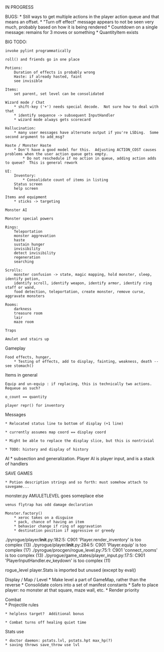 IN PROGRESS

BUGS:
    * Still ways to get multiple actions in the player action queue and that means an offset.
    * "Turn off effect" message appears to not be seen very much, probably based on how it is being rendered
        * Countdown on a single message: remains for 3 moves or something
    * QuantityItem exists

BIG TODO:

    invoke pylint programmatically

    roll() and friends go in one place

    Potions:
        Duration of effects is probably wrong
        Haste: if already hasted, faint
        see invisible

    Items:
        set parent, set level can be consolidated

    Wizard mode / Chat
        * shift-key ('+') needs special decode.  Not sure how to deal with that
        * identify sequence -> subsequent InputHandler
        * wizard mode always gets scorecard

    Hallucination:
        * many user messages have alternate output if you're LSDing.  Some second argument to add_msg?

    Haste / Monster Haste
        * Don't have a good model for this.  Adjusting ACTION_COST causes problems when the user action queue gets empty.
            * Do not reschedule if no action in queue, adding action adds to queue?  This is general rework

    UI:
        Inventory:
            * Consolidate count of items in listing
        Status screen
        help screen

    Items and equipment
        * sticks -> targeting

    Monster AI

    Monster special powers

    Rings:
        Teleportation
        monster aggrevation
        haste
        sustain hunger
        invisibility
        detect invisibility
        regeneration
        searching

    Scrolls:
        monster confusion -> state, magic mapping, hold monster, sleep, identify potion,
        identify scroll, identify weapon, identify armor, identify ring staff or wand, 
        food detection, teleportation, create monster, remove curse, aggravate monsters

    Rooms:
        darkness
        treasure room
        lair
        maze room

    Traps
    
    Amulet and stairs up

Gameplay

    Food effects, hunger,
        * Testing of effects, add to display, fainting, weakness, death -- see stomach()

Items in general

    Equip and un-equip : if replacing, this is technically two actions.  Requeue as such?

    o_count == quantity

    player repr() for inventory

Messages

    * Relocated status line to bottom of display (+1 line)

    * currently assumes map coord == display coord

    * Might be able to replace the display slice, but this is nontrivial

    * TODO: history and display of history

AI
    * subsection and generalization.  Player AI is player input, and is a stack of handlers

SAVE GAMES

    * Potion description strings and so forth: must somehow attach to savegame...
    
monster.py
    AMULETLEVEL goes someplace else

    venus flytrap has odd damage declaration

    Monster.factory()
        * xeroc takes on a disguise
        * pack, chance of having an item
        * behavior change if ring of aggravation
        * destination position if aggressive or greedy

./pyrogue/player/__init__.py:182:5: C901 'Player.render_inventory' is too complex (13)
./pyrogue/player/__init__.py:284:5: C901 'Player.equip' is too complex (17)
./pyrogue/procgen/rogue_level.py:75:1: C901 'connect_rooms' is too complex (13)
./pyrogue/game_states/player_input.py:17:5: C901 'PlayerInputHandler.ev_keydown' is too complex (11)

rogue_level
    player.Stats is imported but unused (except by eval()

Display / Map / Level
    * Make level a part of GameMap, rather than the reverse
    * Consolidate colors into a set of manifest constants
    * Safe to place player: no monster at that square, maze wall, etc.
    * Render priority

Combat    
    * Projectile rules
    
    * helpless target?  Additional bonus
    
    * Combat turns off healing quiet time

Stats use

    * doctor daemon: pstats.lvl, pstats.hpt max_hp(?)
    * saving throws save_throw use lvl

